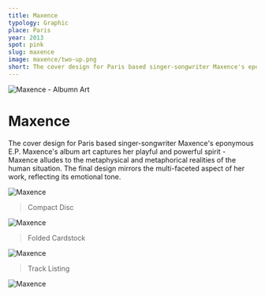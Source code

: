 ```yaml
---
title: Maxence
typology: Graphic
place: Paris
year: 2013
spot: pink
slug: maxence
image: maxence/two-up.png
short: The cover design for Paris based singer-songwriter Maxence's eponymous E.P. Maxence's album art captures her playful and powerful spirit.
---
```

![Maxence - Albumn Art](maxence/two-up.png)

# Maxence

The cover design for Paris based singer-songwriter Maxence's eponymous E.P. Maxence's album art captures her playful and powerful spirit - Maxence alludes to the metaphysical and metaphorical realities of the human situation. The final design mirrors the multi-faceted aspect of her work, reflecting its emotional tone.

![Maxence](maxence/c-d.png)
> Compact Disc

![Maxence](maxence/slant.png)
> Folded Cardstock

![Maxence](maxence/back.png)
> Track Listing

![Maxence](maxence/close-up.png)